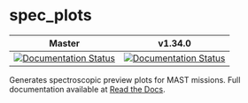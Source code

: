 spec_plots
==========
| Master | v1.34.0 |
| :----: | :---: |
| [![Documentation Status](https://readthedocs.org/projects/spec-plots/badge/?version=master)](https://readthedocs.org/projects/spec-plots/?badge=master) | [![Documentation Status](https://readthedocs.org/projects/spec-plots/badge/?version=v1.34.0)](https://readthedocs.org/projects/spec-plots/?badge=v1.34.0) |

Generates spectroscopic preview plots for MAST missions.  Full documentation available at [Read the Docs](https://readthedocs.org/projects/spec-plots/).
